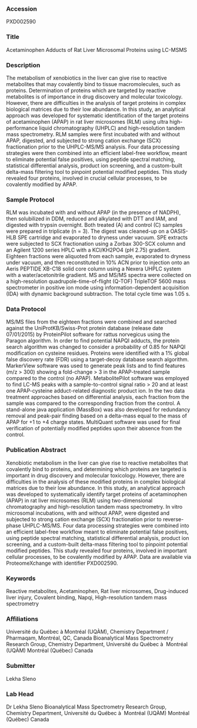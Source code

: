 ### Accession
PXD002590

### Title
Acetaminophen Adducts of Rat Liver Microsomal Proteins using LC-MSMS

### Description
The metabolism of xenobiotics in the liver can give rise to reactive metabolites that may covalently bind to tissue macromolecules, such as proteins. Determination of proteins which are targeted by reactive metabolites is of importance in drug discovery and molecular toxicology. However, there are difficulties in the analysis of target proteins in complex biological matrices due to their low abundance. In this study, an analytical approach was developed for systematic identification of the target proteins of acetaminophen (APAP) in rat liver microsomes (RLM) using ultra high-performance liquid chromatography (UHPLC) and high-resolution tandem mass spectrometry. RLM samples were first incubated with and without APAP, digested, and subjected to strong cation exchange (SCX) fractionation prior to the UHPLC-MS/MS analysis. Four data processing strategies were then combined into an efficient label-free workflow, meant to eliminate potential false positives, using peptide spectral matching, statistical differential analysis, product ion screening, and a custom-built delta-mass filtering tool to pinpoint potential modified peptides. This study revealed four proteins, involved in crucial cellular processes, to be covalently modified by APAP.

### Sample Protocol
RLM was incubated with and without APAP (in the presence of NADPH), then solubilized in DDM, reduced and alkylated with DTT and IAM, and digested with trypsin overnight. Both treated (A) and control (C) samples were prepared in triplicate (n = 3). The digest was cleaned-up on a OASIS-HLB SPE cartridge and evaporated to dryness under vacuum. SPE extracts were subjected to SCX fractionation using a Zorbax 300-SCX column and an Agilent 1200 series HPLC with a KCl/KH2PO4 (pH 2.75) gradient. Eighteen fractions were aliquoted from each sample, evaporated to dryness under vacuum, and then reconstituted in 10% ACN prior to injection onto an Aeris PEPTIDE XB-C18 solid core column using a Nexera UHPLC system with a water/acetonitrile gradient. MS and MS/MS spectra were collected on a high-resolution quadrupole-time-of-flight (Q-TOF) TripleTOF 5600 mass spectrometer in positive ion mode using information-dependent acquisition (IDA) with dynamic background subtraction. The total cycle time was 1.05 s.

### Data Protocol
MS/MS files from the eighteen fractions were combined and searched against the UniProtKB/Swiss-Prot protein database (release date 07/01/2015) by ProteinPilot software for rattus norvegicus using the Paragon algorithm. In order to find potential NAPQI adducts, the protein search algorithm was changed to consider a probability of 0.85 for NAPQI modification on cysteine residues. Proteins were identified with a 1% global false discovery rate (FDR) using a target-decoy database search algorithm. MarkerView software was used to generate peak lists and to find features (m/z > 300) showing a fold-change > 3 in the APAP-treated sample compared to the control (no APAP). MetabolitePilot software was employed to find LC-MS peaks with a sample-to-control signal ratio > 20 and at least one APAP-cysteine adduct-related diagnostic product ion. In the two data treatment approaches based on differential analysis, each fraction from the sample was compared to the corresponding fraction from the control. A stand-alone java application (MassBox) was also developed for redundancy removal and peak-pair finding based on a delta-mass equal to the mass of APAP for +1 to +4 charge states. MultiQuant software was used for final verification of potentially modified peptides upon their absence from the control.

### Publication Abstract
Xenobiotic metabolism in the liver can give rise to reactive metabolites that covalently bind to proteins, and determining which proteins are targeted is important in drug discovery and molecular toxicology. However, there are difficulties in the analysis of these modified proteins in complex biological matrices due to their low abundance. In this study, an analytical approach was developed to systematically identify target proteins of acetaminophen (APAP) in rat liver microsomes (RLM) using two-dimensional chromatography and high-resolution tandem mass spectrometry. In vitro microsomal incubations, with and without APAP, were digested and subjected to strong cation exchange (SCX) fractionation prior to reverse-phase UHPLC-MS/MS. Four data processing strategies were combined into an efficient label-free workflow meant to eliminate potential false positives, using peptide spectral matching, statistical differential analysis, product ion screening, and a custom-built delta-mass filtering tool to pinpoint potential modified peptides. This study revealed four proteins, involved in important cellular processes, to be covalently modified by APAP. Data are available via ProteomeXchange with identifier PXD002590.

### Keywords
Reactive metabolites, Acetaminophen, Rat liver microsomes, Drug-induced liver injury, Covalent binding, Napqi, High-resolution tandem mass spectrometry

### Affiliations
Université du Québec à Montréal (UQÀM), Chemistry Department / Pharmaqam, Montréal, QC, Canada
Bioanalytical Mass Spectrometry Research Group, Chemistry Department, Université du Québec à  Montréal (UQÀM) Montréal (Québec) Canada

### Submitter
Lekha Sleno

### Lab Head
Dr Lekha Sleno
Bioanalytical Mass Spectrometry Research Group, Chemistry Department, Université du Québec à  Montréal (UQÀM) Montréal (Québec) Canada


